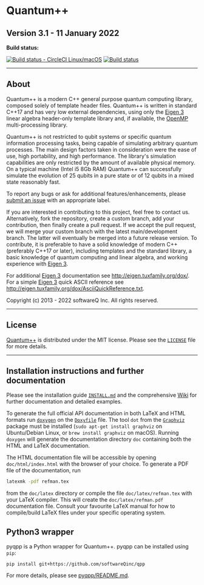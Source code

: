 # Quantum++

## Version 3.1 - 11 January 2022

**Build status:**

[![Build status - CircleCI Linux/macOS](https://circleci.com/gh/softwareQinc/qpp.svg?style=svg)](https://circleci.com/gh/softwareQinc/qpp)
[![Build status](https://ci.appveyor.com/api/projects/status/1k2866yffaiaapmw?svg=true)](https://ci.appveyor.com/project/vsoftco/qpp)

---

## About

Quantum++ is a modern C++ general purpose quantum computing library, composed solely of template header files. Quantum++
is written in standard C++17 and has very low external dependencies, using only
the [Eigen 3](http://eigen.tuxfamily.org) linear algebra header-only template library and, if available,
the [OpenMP](http://openmp.org/) multi-processing library.

Quantum++ is not restricted to qubit systems or specific quantum information processing tasks, being capable of
simulating arbitrary quantum processes. The main design factors taken in consideration were the ease of use, high
portability, and high performance. The library's simulation capabilities are only restricted by the amount of available
physical memory. On a typical machine (Intel i5 8Gb RAM) Quantum++ can successfully simulate the evolution of 25 qubits
in a pure state or of 12 qubits in a mixed state reasonably fast.

To report any bugs or ask for additional features/enhancements, please
[submit an issue](https://github.com/softwareQinc/qpp/issues) with an appropriate label.

If you are interested in contributing to this project, feel free to contact us. Alternatively, fork the repository,
create a custom branch, add your contribution, then finally create a pull request. If we accept the pull request, we
will merge your custom branch with the latest main/development branch. The latter will eventually be merged into a
future release version. To contribute, it is preferable to have a solid knowledge of modern C++ (preferably C++17 or
later), including templates and the standard library, a basic knowledge of quantum computing and linear algebra, and
working experience with [Eigen 3](http://eigen.tuxfamily.org).

For additional [Eigen 3](http://eigen.tuxfamily.org) documentation see <http://eigen.tuxfamily.org/dox/>. For a simple
[Eigen 3](http://eigen.tuxfamily.org) quick ASCII reference see
<http://eigen.tuxfamily.org/dox/AsciiQuickReference.txt>.

Copyright (c) 2013 - 2022 softwareQ Inc. All rights reserved.

---

## License

[Quantum++](https://github.com/softwareQinc/qpp) is distributed under the MIT license. Please see the
[`LICENSE`](https://github.com/softwareQinc/qpp/blob/main/LICENSE) file for more details.

---

## Installation instructions and further documentation

Please see the installation guide
[`INSTALL.md`](https://github.com/softwareQinc/qpp/blob/main/INSTALL.md) and the
comprehensive [Wiki](https://github.com/softwareQinc/qpp/wiki) for further documentation and detailed examples.

To generate the full official API documentation in both LaTeX and HTML formats run
[`doxygen`](http://www.doxygen.nl) on the [`Doxyfile`](https://github.com/softwareQinc/qpp/blob/main/Doxyfile) file. The
tool `dot` from the [`Graphviz`](https://www.graphviz.org) package must be installed (`sudo apt-get install graphviz` on
Ubuntu/Debian Linux, or `brew install graphviz` on macOS). Running `doxygen` will generate the documentation
directory `doc` containing both the HTML and LaTeX documentation.

The HTML documentation file will be accessible by opening `doc/html/index.html` with the browser of your choice. To
generate a PDF file of the documentation, run

```bash
latexmk -pdf refman.tex
```

from the `doc/latex` directory or compile the file `doc/latex/refman.tex` with your LaTeX compiler. This will create
the `doc/latex/refman.pdf` documentation file. Consult your favourite LaTeX manual for how to compile/build LaTeX files
under your specific operating system.


## Python3 wrapper
pyqpp is a Python wrapper for Quantum++. 
pyqpp can be installed using `pip`:
```
pip install git+https://github.com/softwareQinc/qpp
```
For more details, please see 
[pyqpp/README.md](https://github.com/softwareQinc/qpp/blob/main/pyqpp/README.md).
